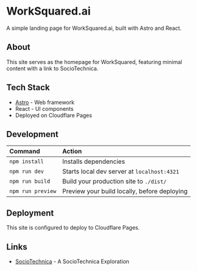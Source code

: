 # WorkSquared.ai

A simple landing page for WorkSquared.ai, built with Astro and React.

## About

This site serves as the homepage for WorkSquared, featuring minimal content with a link to SocioTechnica.

## Tech Stack

- [Astro](https://astro.build/) - Web framework
- React - UI components
- Deployed on Cloudflare Pages

## Development

| Command                   | Action                                           |
| :------------------------ | :----------------------------------------------- |
| `npm install`             | Installs dependencies                            |
| `npm run dev`             | Starts local dev server at `localhost:4321`      |
| `npm run build`           | Build your production site to `./dist/`          |
| `npm run preview`         | Preview your build locally, before deploying     |

## Deployment

This site is configured to deploy to Cloudflare Pages.

## Links

- [SocioTechnica](https://sociotechnica.org) - A SocioTechnica Exploration